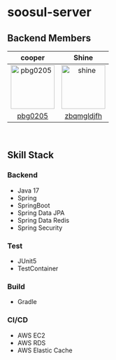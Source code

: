 # soosul-server

## Backend Members

|cooper|Shine|
|:-:|:-:|
|<img src="https://avatars.githubusercontent.com/pbg0205?v=4" alt="pbg0205" width="100" height="100">|<img src="https://avatars.githubusercontent.com/u/60593969?v=4" alt="shine" width="100" height="100">|
|[pbg0205](https://github.com/pbg0205)|[zbqmgldjfh](https://github.com/zbqmgldjfh)|

<br>

## Skill Stack

### Backend

- Java 17
- Spring
- SpringBoot
- Spring Data JPA
- Spring Data Redis
- Spring Security

### Test
- JUnit5
- TestContainer

### Build
- Gradle

### CI/CD

- AWS EC2
- AWS RDS
- AWS Elastic Cache
